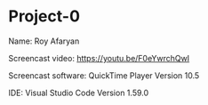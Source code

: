 # Project-0

Name: Roy Afaryan

Screencast video: https://youtu.be/F0eYwrchQwI

Screencast software: QuickTime Player Version 10.5

IDE: Visual Studio Code Version 1.59.0
